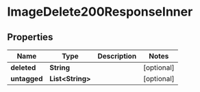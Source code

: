

# ImageDelete200ResponseInner


## Properties

| Name | Type | Description | Notes |
|------------ | ------------- | ------------- | -------------|
|**deleted** | **String** |  |  [optional] |
|**untagged** | **List&lt;String&gt;** |  |  [optional] |



